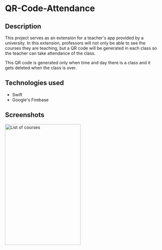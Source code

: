 # QR-Code-Attendance

## Description
This project serves as an extension for a teacher's app provided by a university. In this extension, professors will not only be able to see the courses they are teaching, but a QR code will be generated in each class so the teacher can take attendance of the class.

This QR code is generated only when time and day there is a class and it gets deleted when the class is over.

## Technologies used
- Swift
- Google's Firebase

## Screenshots
<img width="249" height="400" alt="List of courses" src="https://user-images.githubusercontent.com/35877147/128758506-0dd849c4-f657-476b-bb08-995c417930c3.png">
